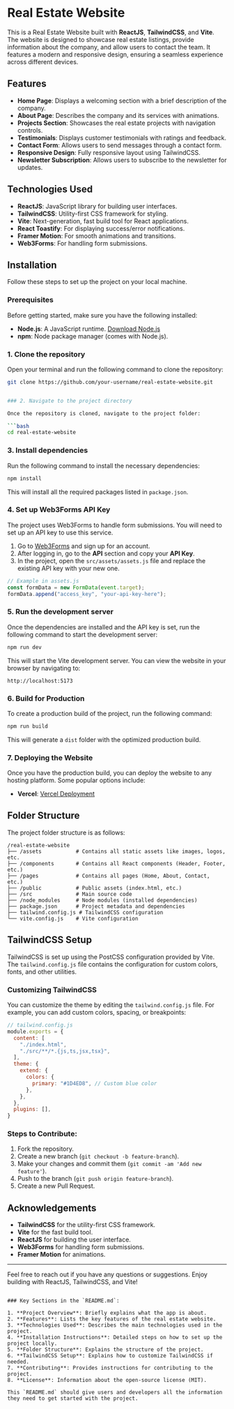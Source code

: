 # Real Estate Website

This is a Real Estate Website built with **ReactJS**, **TailwindCSS**, and **Vite**. The website is designed to showcase real estate listings, provide information about the company, and allow users to contact the team. It features a modern and responsive design, ensuring a seamless experience across different devices.

## Features

- **Home Page**: Displays a welcoming section with a brief description of the company.
- **About Page**: Describes the company and its services with animations.
- **Projects Section**: Showcases the real estate projects with navigation controls.
- **Testimonials**: Displays customer testimonials with ratings and feedback.
- **Contact Form**: Allows users to send messages through a contact form.
- **Responsive Design**: Fully responsive layout using TailwindCSS.
- **Newsletter Subscription**: Allows users to subscribe to the newsletter for updates.

## Technologies Used

- **ReactJS**: JavaScript library for building user interfaces.
- **TailwindCSS**: Utility-first CSS framework for styling.
- **Vite**: Next-generation, fast build tool for React applications.
- **React Toastify**: For displaying success/error notifications.
- **Framer Motion**: For smooth animations and transitions.
- **Web3Forms**: For handling form submissions.

## Installation

Follow these steps to set up the project on your local machine.

### Prerequisites

Before getting started, make sure you have the following installed:

- **Node.js**: A JavaScript runtime. [Download Node.js](https://nodejs.org/)
- **npm**: Node package manager (comes with Node.js).

### 1. Clone the repository

Open your terminal and run the following command to clone the repository:

```bash
git clone https://github.com/your-username/real-estate-website.git


### 2. Navigate to the project directory

Once the repository is cloned, navigate to the project folder:

```bash
cd real-estate-website
```

### 3. Install dependencies

Run the following command to install the necessary dependencies:

```bash
npm install
```

This will install all the required packages listed in `package.json`.

### 4. Set up Web3Forms API Key

The project uses Web3Forms to handle form submissions. You will need to set up an API key to use this service.

1. Go to [Web3Forms](https://web3forms.com/) and sign up for an account.
2. After logging in, go to the **API** section and copy your **API Key**.
3. In the project, open the `src/assets/assets.js` file and replace the existing API key with your new one.

```javascript
// Example in assets.js
const formData = new FormData(event.target);
formData.append("access_key", "your-api-key-here");
```

### 5. Run the development server

Once the dependencies are installed and the API key is set, run the following command to start the development server:

```bash
npm run dev
```

This will start the Vite development server. You can view the website in your browser by navigating to:

```
http://localhost:5173
```

### 6. Build for Production

To create a production build of the project, run the following command:

```bash
npm run build
```

This will generate a `dist` folder with the optimized production build.

### 7. Deploying the Website

Once you have the production build, you can deploy the website to any hosting platform. Some popular options include:

- **Vercel**: [Vercel Deployment](https://vercel.com/)

## Folder Structure

The project folder structure is as follows:

```
/real-estate-website
├── /assets           # Contains all static assets like images, logos, etc.
├── /components       # Contains all React components (Header, Footer, etc.)
├── /pages            # Contains all pages (Home, About, Contact, etc.)
├── /public           # Public assets (index.html, etc.)
├── /src              # Main source code
├── /node_modules     # Node modules (installed dependencies)
├── package.json      # Project metadata and dependencies
├── tailwind.config.js # TailwindCSS configuration
└── vite.config.js    # Vite configuration
```

## TailwindCSS Setup

TailwindCSS is set up using the PostCSS configuration provided by Vite. The `tailwind.config.js` file contains the configuration for custom colors, fonts, and other utilities.

### Customizing TailwindCSS

You can customize the theme by editing the `tailwind.config.js` file. For example, you can add custom colors, spacing, or breakpoints:

```javascript
// tailwind.config.js
module.exports = {
  content: [
    "./index.html",
    "./src/**/*.{js,ts,jsx,tsx}",
  ],
  theme: {
    extend: {
      colors: {
        primary: "#1D4ED8", // Custom blue color
      },
    },
  },
  plugins: [],
}
```

### Steps to Contribute:

1. Fork the repository.
2. Create a new branch (`git checkout -b feature-branch`).
3. Make your changes and commit them (`git commit -am 'Add new feature'`).
4. Push to the branch (`git push origin feature-branch`).
5. Create a new Pull Request.


## Acknowledgements

- **TailwindCSS** for the utility-first CSS framework.
- **Vite** for the fast build tool.
- **ReactJS** for building the user interface.
- **Web3Forms** for handling form submissions.
- **Framer Motion** for animations.

---

Feel free to reach out if you have any questions or suggestions. Enjoy building with ReactJS, TailwindCSS, and Vite!

```

### Key Sections in the `README.md`:

1. **Project Overview**: Briefly explains what the app is about.
2. **Features**: Lists the key features of the real estate website.
3. **Technologies Used**: Describes the main technologies used in the project.
4. **Installation Instructions**: Detailed steps on how to set up the project locally.
5. **Folder Structure**: Explains the structure of the project.
6. **TailwindCSS Setup**: Explains how to customize TailwindCSS if needed.
7. **Contributing**: Provides instructions for contributing to the project.
8. **License**: Information about the open-source license (MIT).

This `README.md` should give users and developers all the information they need to get started with the project.
